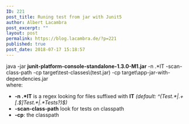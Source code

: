 ```yaml
---
ID: 221
post_title: Runing test from jar with Junit5
author: Albert Lacambra
post_excerpt: ""
layout: post
permalink: https://blog.lacambra.de/?p=221
published: true
post_date: 2018-07-17 15:18:57
---
```

<div class="161206">java -jar <strong>junit-platform-console-standalone-1.3.0-M1.jar</strong> -n .*IT -scan-class-path -cp target\test-classes\(test.jar) -cp target\app-jar-with-dependencies.jar</div>
<div></div>
<div>where:</div>
<ul>
 	<li><strong>-n .*IT</strong> is a regex looking for files suffixed with <strong>IT</strong> <em>(default: ^(Test.*|.+[.$]Test.*|.*Tests?)$)</em></li>
 	<li><strong>-scan-class-path</strong> look for tests on classpath</li>
 	<li><strong>-cp</strong>: the classpath</li>
</ul>